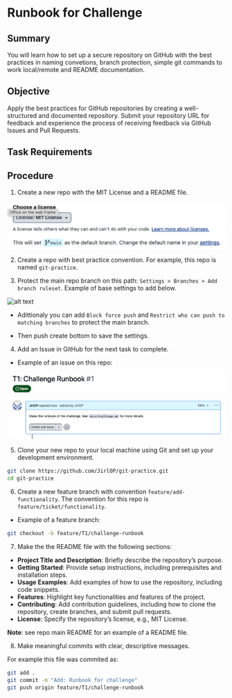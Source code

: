 
# Runbook for Challenge

## Summary

You will learn how to set up a secure repository on GitHub with the best practices in naming convetions, branch protection, simple git commands to work local/remote and README documentation.

## Objective

Apply the best practices for GitHub repositories by creating a well-structured and documented repository. Submit your repository URL for feedback and experience the process of receiving feedback via GitHub Issues and Pull Requests.

## Task Requirements

## Procedure

1. Create a new repo with the MIT License and a README file.

![alt text](content/image.png)

2. Create a repo with best practice convention. For example, this repo is named `git-practice`.

3. Protect the main repo branch on this path: `Settings > Branches > Add branch ruleset`. Example of base settings to add below.

![alt text](contet/image-1.png)

- Adittionaly you can add `Block force push` and `Restrict who can push to matching branches` to protect the main branch.

- Then push create bottom to save the settings.

4. Add an Issue in GitHub for the next task to complete.

- Example of an issue on this repo:

![alt text](content/image-2.png)

5. Clone your new repo to your local machine using Git and set up your development environment.

```bash
git clone https://github.com/JirlOP/git-practice.git
cd git-practice
```

6. Create a new feature branch with convention `feature/add-functionality`. The convention for this repo is `feature/ticket/functionality`.
- Example of a feature branch:

```bash
git checkout -b feature/T1/challenge-runbook
```

7. Make the the README file with the following sections:

- **Project Title and Description**: Briefly describe the repository’s purpose.
- **Getting Started**: Provide setup instructions, including prerequisites and installation steps.
- **Usage Examples**: Add examples of how to use the repository, including code snippets.
- **Features**: Highlight key functionalities and features of the project.
- **Contributing**: Add contribution guidelines, including how to clone the repository, create branches, and submit pull requests.
- **License**: Specify the repository’s license, e.g., MIT License.

**Note**: see repo main README for an example of a README file.

8. Make meaningful commits with clear, descriptive messages.

For example this file was commited as:
```bash
git add .
git commit -m "Add: Runbook for challenge"
git push origin feature/T1/challenge-runbook
```
